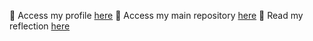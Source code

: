 🔗 Access my profile [here](https://github.com/ayzanaseha)
🔗 Access my main repository [here](https://github.com/ayzanaseha/ayzanaseha.git)
🔗 Read my reflection [here](https://github.com/ayzanaseha/Reflection-TIS.git)

